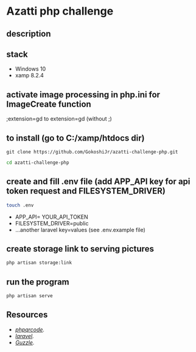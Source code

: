 # Azatti php challenge

## description

## stack
- Windows 10
- xamp 8.2.4

## activate image processing in php.ini for ImageCreate function
;extension=gd to extension=gd (without ;)

## to install (go to C:/xamp/htdocs dir)

```git
git clone https://github.com/GokoshiJr/azatti-challenge-php.git
```

```bash
cd azatti-challenge-php
```

## create and fill .env file (add APP_API key for api token request and FILESYSTEM_DRIVER)

```bash
touch .env
```

- APP_API= YOUR_API_TOKEN
- FILESYSTEM_DRIVER=public
- ...another laravel key=values (see .env.example file)

## create storage link to serving pictures

```bash
php artisan storage:link
```

## run the program

```bash
php artisan serve
```

## Resources

- *[phpqrcode](https://phpqrcode.sourceforge.net/examples/index.php).*
- *[laravel](https://laravel.com/).*
- *[Guzzle](https://docs.guzzlephp.org/en/latest/overview.html).*
